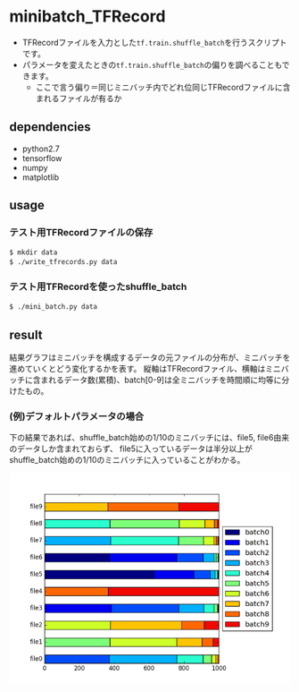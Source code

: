 # minibatch_TFRecord

* TFRecordファイルを入力とした`tf.train.shuffle_batch`を行うスクリプトです。
* パラメータを変えたときの`tf.train.shuffle_batch`の偏りを調べることもできます。
	* ここで言う偏り＝同じミニバッチ内でどれ位同じTFRecordファイルに含まれるファイルが有るか

## dependencies

* python2.7
* tensorflow
* numpy
* matplotlib

## usage

### テスト用TFRecordファイルの保存

```sh
$ mkdir data
$ ./write_tfrecords.py data
```

### テスト用TFRecordを使ったshuffle_batch

```sh
$ ./mini_batch.py data
```

## result

結果グラフはミニバッチを構成するデータの元ファイルの分布が、ミニバッチを進めていくとどう変化するかを表す。
縦軸はTFRecordファイル、横軸はミニバッチに含まれるデータ数(累積)、batch[0-9]は全ミニバッチを時間順に均等に分けたもの。

### (例)デフォルトパラメータの場合

下の結果であれば、shuffle_batch始めの1/10のミニバッチには、file5, file6由来のデータしか含まれておらず、
file5に入っているデータは半分以上がshuffle_batch始めの1/10のミニバッチに入っていることがわかる。

![結果](images/result.png)
